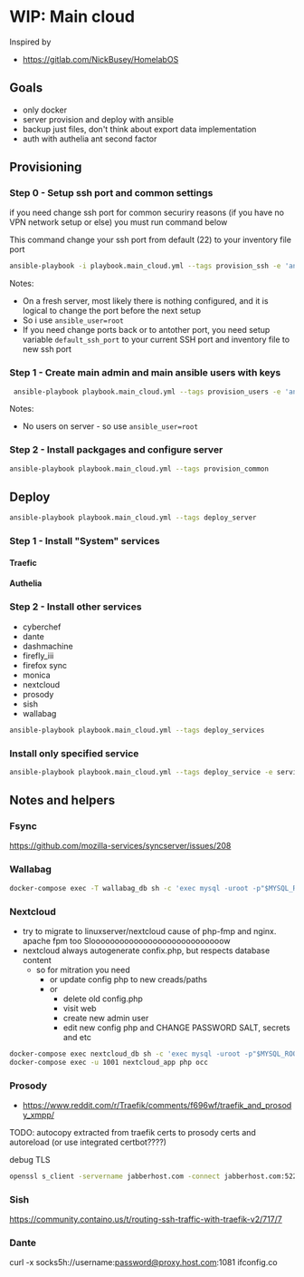 # WIP: Main cloud

Inspired by

- <https://gitlab.com/NickBusey/HomelabOS>

## Goals

- only docker
- server provision and deploy with ansible
- backup just files, don't think about export data implementation
- auth with authelia ant second factor

## Provisioning

### Step 0 - Setup ssh port and common settings

if you need change ssh port for common securiry reasons (if you have no VPN network setup or else) you must run command below

This command change your ssh port from default (22) to your inventory file port

```bash
ansible-playbook -i playbook.main_cloud.yml --tags provision_ssh -e 'ansible_user=root'
```

Notes:

- On a fresh server, most likely there is nothing configured, and it is logical to change the port before the next setup
- So i use `ansible_user=root`
- If you need change ports back or to antother port, you need setup variable `default_ssh_port` to your current SSH port and inventory file to new ssh port

### Step 1 - Create main admin and main ansible users with keys

```bash
 ansible-playbook playbook.main_cloud.yml --tags provision_users -e 'ansible_user=root'
```

Notes:

- No users on server - so use `ansible_user=root`

### Step 2 - Install packgages and configure server

```bash
ansible-playbook playbook.main_cloud.yml --tags provision_common
```

## Deploy

```bash
ansible-playbook playbook.main_cloud.yml --tags deploy_server
```

### Step 1 - Install "System" services

#### Traefic

#### Authelia

### Step 2 - Install other services

- cyberchef
- dante
- dashmachine
- firefly_iii
- firefox sync
- monica
- nextcloud
- prosody
- sish
- wallabag

```bash
ansible-playbook playbook.main_cloud.yml --tags deploy_services
```

### Install only specified service

```bash
ansible-playbook playbook.main_cloud.yml --tags deploy_service -e service_item=prosody
```

## Notes and helpers

### Fsync

https://github.com/mozilla-services/syncserver/issues/208

### Wallabag

```bash
docker-compose exec -T wallabag_db sh -c 'exec mysql -uroot -p"$MYSQL_ROOT_PASSWORD"' < wallabag_dump.sql
```

### Nextcloud

- try to migrate to linuxserver/nextcloud cause of php-fmp and nginx. apache fpm too Sloooooooooooooooooooooooooooow
- nextcloud always autogenerate confix.php, but respects database content
  - so for mitration you need
    - or update config php to new creads/paths
    - or
      - delete old config.php
      - visit web
      - create new admin user
      - edit new config php and CHANGE PASSWORD SALT, secrets and etc

```bash
docker-compose exec nextcloud_db sh -c 'exec mysql -uroot -p"$MYSQL_ROOT_PASSWORD"'
docker-compose exec -u 1001 nextcloud_app php occ
```

### Prosody

- https://www.reddit.com/r/Traefik/comments/f696wf/traefik_and_prosody_xmpp/

TODO: autocopy extracted from traefik certs to prosody certs and autoreload (or use integrated certbot????)

debug TLS

```bash
openssl s_client -servername jabberhost.com -connect jabberhost.com:5222 -starttls xmpp -state -debug
```

### Sish

https://community.containo.us/t/routing-ssh-traffic-with-traefik-v2/717/7

### Dante

curl -x socks5h://username:password@proxy.host.com:1081 ifconfig.co